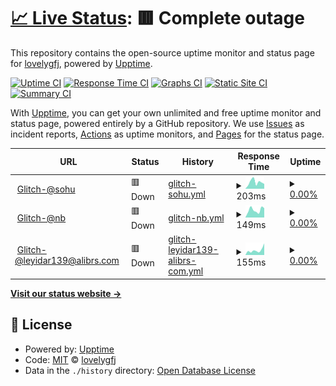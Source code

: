 # [📈 Live Status](https://lovelygfj.github.io/uptime): <!--live status--> **🟥 Complete outage**

This repository contains the open-source uptime monitor and status page for [lovelygfj](https://lovelygfj.github.io/uptime), powered by [Upptime](https://github.com/upptime/upptime).

[![Uptime CI](https://github.com/lovelygfj/uptime/workflows/Uptime%20CI/badge.svg)](https://github.com/lovelygfj/uptime/actions?query=workflow%3A%22Uptime+CI%22)
[![Response Time CI](https://github.com/lovelygfj/uptime/workflows/Response%20Time%20CI/badge.svg)](https://github.com/lovelygfj/uptime/actions?query=workflow%3A%22Response+Time+CI%22)
[![Graphs CI](https://github.com/lovelygfj/uptime/workflows/Graphs%20CI/badge.svg)](https://github.com/lovelygfj/uptime/actions?query=workflow%3A%22Graphs+CI%22)
[![Static Site CI](https://github.com/lovelygfj/uptime/workflows/Static%20Site%20CI/badge.svg)](https://github.com/lovelygfj/uptime/actions?query=workflow%3A%22Static+Site+CI%22)
[![Summary CI](https://github.com/lovelygfj/uptime/workflows/Summary%20CI/badge.svg)](https://github.com/lovelygfj/uptime/actions?query=workflow%3A%22Summary+CI%22)

With [Upptime](https://upptime.js.org), you can get your own unlimited and free uptime monitor and status page, powered entirely by a GitHub repository. We use [Issues](https://github.com/lovelygfj/uptime/issues) as incident reports, [Actions](https://github.com/lovelygfj/uptime/actions) as uptime monitors, and [Pages](https://lovelygfj.github.io/uptime) for the status page.

<!--start: status pages-->
<!-- This summary is generated by Upptime (https://github.com/upptime/upptime) -->
<!-- Do not edit this manually, your changes will be overwritten -->
<!-- prettier-ignore -->
| URL | Status | History | Response Time | Uptime |
| --- | ------ | ------- | ------------- | ------ |
| <img alt="" src="https://icons.duckduckgo.com/ip3/utopian-titanium-rain.glitch.me.ico" height="13"> [Glitch-@sohu](https://utopian-titanium-rain.glitch.me/) | 🟥 Down | [glitch-sohu.yml](https://github.com/lovelygfj/uptime/commits/HEAD/history/glitch-sohu.yml) | <details><summary><img alt="Response time graph" src="./graphs/glitch-sohu/response-time-week.png" height="20"> 203ms</summary><br><a href="https://lovelygfj.github.io/uptime/history/glitch-sohu"><img alt="Response time 1332" src="https://img.shields.io/endpoint?url=https%3A%2F%2Fraw.githubusercontent.com%2Flovelygfj%2Fuptime%2FHEAD%2Fapi%2Fglitch-sohu%2Fresponse-time.json"></a><br><a href="https://lovelygfj.github.io/uptime/history/glitch-sohu"><img alt="24-hour response time 149" src="https://img.shields.io/endpoint?url=https%3A%2F%2Fraw.githubusercontent.com%2Flovelygfj%2Fuptime%2FHEAD%2Fapi%2Fglitch-sohu%2Fresponse-time-day.json"></a><br><a href="https://lovelygfj.github.io/uptime/history/glitch-sohu"><img alt="7-day response time 203" src="https://img.shields.io/endpoint?url=https%3A%2F%2Fraw.githubusercontent.com%2Flovelygfj%2Fuptime%2FHEAD%2Fapi%2Fglitch-sohu%2Fresponse-time-week.json"></a><br><a href="https://lovelygfj.github.io/uptime/history/glitch-sohu"><img alt="30-day response time 259" src="https://img.shields.io/endpoint?url=https%3A%2F%2Fraw.githubusercontent.com%2Flovelygfj%2Fuptime%2FHEAD%2Fapi%2Fglitch-sohu%2Fresponse-time-month.json"></a><br><a href="https://lovelygfj.github.io/uptime/history/glitch-sohu"><img alt="1-year response time 1337" src="https://img.shields.io/endpoint?url=https%3A%2F%2Fraw.githubusercontent.com%2Flovelygfj%2Fuptime%2FHEAD%2Fapi%2Fglitch-sohu%2Fresponse-time-year.json"></a></details> | <details><summary><a href="https://lovelygfj.github.io/uptime/history/glitch-sohu">0.00%</a></summary><a href="https://lovelygfj.github.io/uptime/history/glitch-sohu"><img alt="All-time uptime 45.25%" src="https://img.shields.io/endpoint?url=https%3A%2F%2Fraw.githubusercontent.com%2Flovelygfj%2Fuptime%2FHEAD%2Fapi%2Fglitch-sohu%2Fuptime.json"></a><br><a href="https://lovelygfj.github.io/uptime/history/glitch-sohu"><img alt="24-hour uptime 0.00%" src="https://img.shields.io/endpoint?url=https%3A%2F%2Fraw.githubusercontent.com%2Flovelygfj%2Fuptime%2FHEAD%2Fapi%2Fglitch-sohu%2Fuptime-day.json"></a><br><a href="https://lovelygfj.github.io/uptime/history/glitch-sohu"><img alt="7-day uptime 0.00%" src="https://img.shields.io/endpoint?url=https%3A%2F%2Fraw.githubusercontent.com%2Flovelygfj%2Fuptime%2FHEAD%2Fapi%2Fglitch-sohu%2Fuptime-week.json"></a><br><a href="https://lovelygfj.github.io/uptime/history/glitch-sohu"><img alt="30-day uptime 0.00%" src="https://img.shields.io/endpoint?url=https%3A%2F%2Fraw.githubusercontent.com%2Flovelygfj%2Fuptime%2FHEAD%2Fapi%2Fglitch-sohu%2Fuptime-month.json"></a><br><a href="https://lovelygfj.github.io/uptime/history/glitch-sohu"><img alt="1-year uptime 42.16%" src="https://img.shields.io/endpoint?url=https%3A%2F%2Fraw.githubusercontent.com%2Flovelygfj%2Fuptime%2FHEAD%2Fapi%2Fglitch-sohu%2Fuptime-year.json"></a></details>
| <img alt="" src="https://icons.duckduckgo.com/ip3/brook-amethyst-arrow.glitch.me.ico" height="13"> [Glitch-@nb](https://brook-amethyst-arrow.glitch.me/) | 🟥 Down | [glitch-nb.yml](https://github.com/lovelygfj/uptime/commits/HEAD/history/glitch-nb.yml) | <details><summary><img alt="Response time graph" src="./graphs/glitch-nb/response-time-week.png" height="20"> 149ms</summary><br><a href="https://lovelygfj.github.io/uptime/history/glitch-nb"><img alt="Response time 1686" src="https://img.shields.io/endpoint?url=https%3A%2F%2Fraw.githubusercontent.com%2Flovelygfj%2Fuptime%2FHEAD%2Fapi%2Fglitch-nb%2Fresponse-time.json"></a><br><a href="https://lovelygfj.github.io/uptime/history/glitch-nb"><img alt="24-hour response time 185" src="https://img.shields.io/endpoint?url=https%3A%2F%2Fraw.githubusercontent.com%2Flovelygfj%2Fuptime%2FHEAD%2Fapi%2Fglitch-nb%2Fresponse-time-day.json"></a><br><a href="https://lovelygfj.github.io/uptime/history/glitch-nb"><img alt="7-day response time 149" src="https://img.shields.io/endpoint?url=https%3A%2F%2Fraw.githubusercontent.com%2Flovelygfj%2Fuptime%2FHEAD%2Fapi%2Fglitch-nb%2Fresponse-time-week.json"></a><br><a href="https://lovelygfj.github.io/uptime/history/glitch-nb"><img alt="30-day response time 210" src="https://img.shields.io/endpoint?url=https%3A%2F%2Fraw.githubusercontent.com%2Flovelygfj%2Fuptime%2FHEAD%2Fapi%2Fglitch-nb%2Fresponse-time-month.json"></a><br><a href="https://lovelygfj.github.io/uptime/history/glitch-nb"><img alt="1-year response time 1771" src="https://img.shields.io/endpoint?url=https%3A%2F%2Fraw.githubusercontent.com%2Flovelygfj%2Fuptime%2FHEAD%2Fapi%2Fglitch-nb%2Fresponse-time-year.json"></a></details> | <details><summary><a href="https://lovelygfj.github.io/uptime/history/glitch-nb">0.00%</a></summary><a href="https://lovelygfj.github.io/uptime/history/glitch-nb"><img alt="All-time uptime 44.86%" src="https://img.shields.io/endpoint?url=https%3A%2F%2Fraw.githubusercontent.com%2Flovelygfj%2Fuptime%2FHEAD%2Fapi%2Fglitch-nb%2Fuptime.json"></a><br><a href="https://lovelygfj.github.io/uptime/history/glitch-nb"><img alt="24-hour uptime 0.00%" src="https://img.shields.io/endpoint?url=https%3A%2F%2Fraw.githubusercontent.com%2Flovelygfj%2Fuptime%2FHEAD%2Fapi%2Fglitch-nb%2Fuptime-day.json"></a><br><a href="https://lovelygfj.github.io/uptime/history/glitch-nb"><img alt="7-day uptime 0.00%" src="https://img.shields.io/endpoint?url=https%3A%2F%2Fraw.githubusercontent.com%2Flovelygfj%2Fuptime%2FHEAD%2Fapi%2Fglitch-nb%2Fuptime-week.json"></a><br><a href="https://lovelygfj.github.io/uptime/history/glitch-nb"><img alt="30-day uptime 0.00%" src="https://img.shields.io/endpoint?url=https%3A%2F%2Fraw.githubusercontent.com%2Flovelygfj%2Fuptime%2FHEAD%2Fapi%2Fglitch-nb%2Fuptime-month.json"></a><br><a href="https://lovelygfj.github.io/uptime/history/glitch-nb"><img alt="1-year uptime 41.75%" src="https://img.shields.io/endpoint?url=https%3A%2F%2Fraw.githubusercontent.com%2Flovelygfj%2Fuptime%2FHEAD%2Fapi%2Fglitch-nb%2Fuptime-year.json"></a></details>
| <img alt="" src="https://icons.duckduckgo.com/ip3/lively-pitch-runner.glitch.me.ico" height="13"> [Glitch-@leyidar139@alibrs.com](https://lively-pitch-runner.glitch.me/) | 🟥 Down | [glitch-leyidar139-alibrs-com.yml](https://github.com/lovelygfj/uptime/commits/HEAD/history/glitch-leyidar139-alibrs-com.yml) | <details><summary><img alt="Response time graph" src="./graphs/glitch-leyidar139-alibrs-com/response-time-week.png" height="20"> 155ms</summary><br><a href="https://lovelygfj.github.io/uptime/history/glitch-leyidar139-alibrs-com"><img alt="Response time 1193" src="https://img.shields.io/endpoint?url=https%3A%2F%2Fraw.githubusercontent.com%2Flovelygfj%2Fuptime%2FHEAD%2Fapi%2Fglitch-leyidar139-alibrs-com%2Fresponse-time.json"></a><br><a href="https://lovelygfj.github.io/uptime/history/glitch-leyidar139-alibrs-com"><img alt="24-hour response time 365" src="https://img.shields.io/endpoint?url=https%3A%2F%2Fraw.githubusercontent.com%2Flovelygfj%2Fuptime%2FHEAD%2Fapi%2Fglitch-leyidar139-alibrs-com%2Fresponse-time-day.json"></a><br><a href="https://lovelygfj.github.io/uptime/history/glitch-leyidar139-alibrs-com"><img alt="7-day response time 155" src="https://img.shields.io/endpoint?url=https%3A%2F%2Fraw.githubusercontent.com%2Flovelygfj%2Fuptime%2FHEAD%2Fapi%2Fglitch-leyidar139-alibrs-com%2Fresponse-time-week.json"></a><br><a href="https://lovelygfj.github.io/uptime/history/glitch-leyidar139-alibrs-com"><img alt="30-day response time 215" src="https://img.shields.io/endpoint?url=https%3A%2F%2Fraw.githubusercontent.com%2Flovelygfj%2Fuptime%2FHEAD%2Fapi%2Fglitch-leyidar139-alibrs-com%2Fresponse-time-month.json"></a><br><a href="https://lovelygfj.github.io/uptime/history/glitch-leyidar139-alibrs-com"><img alt="1-year response time 1255" src="https://img.shields.io/endpoint?url=https%3A%2F%2Fraw.githubusercontent.com%2Flovelygfj%2Fuptime%2FHEAD%2Fapi%2Fglitch-leyidar139-alibrs-com%2Fresponse-time-year.json"></a></details> | <details><summary><a href="https://lovelygfj.github.io/uptime/history/glitch-leyidar139-alibrs-com">0.00%</a></summary><a href="https://lovelygfj.github.io/uptime/history/glitch-leyidar139-alibrs-com"><img alt="All-time uptime 45.70%" src="https://img.shields.io/endpoint?url=https%3A%2F%2Fraw.githubusercontent.com%2Flovelygfj%2Fuptime%2FHEAD%2Fapi%2Fglitch-leyidar139-alibrs-com%2Fuptime.json"></a><br><a href="https://lovelygfj.github.io/uptime/history/glitch-leyidar139-alibrs-com"><img alt="24-hour uptime 0.00%" src="https://img.shields.io/endpoint?url=https%3A%2F%2Fraw.githubusercontent.com%2Flovelygfj%2Fuptime%2FHEAD%2Fapi%2Fglitch-leyidar139-alibrs-com%2Fuptime-day.json"></a><br><a href="https://lovelygfj.github.io/uptime/history/glitch-leyidar139-alibrs-com"><img alt="7-day uptime 0.00%" src="https://img.shields.io/endpoint?url=https%3A%2F%2Fraw.githubusercontent.com%2Flovelygfj%2Fuptime%2FHEAD%2Fapi%2Fglitch-leyidar139-alibrs-com%2Fuptime-week.json"></a><br><a href="https://lovelygfj.github.io/uptime/history/glitch-leyidar139-alibrs-com"><img alt="30-day uptime 0.00%" src="https://img.shields.io/endpoint?url=https%3A%2F%2Fraw.githubusercontent.com%2Flovelygfj%2Fuptime%2FHEAD%2Fapi%2Fglitch-leyidar139-alibrs-com%2Fuptime-month.json"></a><br><a href="https://lovelygfj.github.io/uptime/history/glitch-leyidar139-alibrs-com"><img alt="1-year uptime 42.64%" src="https://img.shields.io/endpoint?url=https%3A%2F%2Fraw.githubusercontent.com%2Flovelygfj%2Fuptime%2FHEAD%2Fapi%2Fglitch-leyidar139-alibrs-com%2Fuptime-year.json"></a></details>

<!--end: status pages-->

[**Visit our status website →**](https://lovelygfj.github.io/uptime)

## 📄 License

- Powered by: [Upptime](https://github.com/upptime/upptime)
- Code: [MIT](./LICENSE) © [lovelygfj](https://lovelygfj.github.io/uptime)
- Data in the `./history` directory: [Open Database License](https://opendatacommons.org/licenses/odbl/1-0/)

